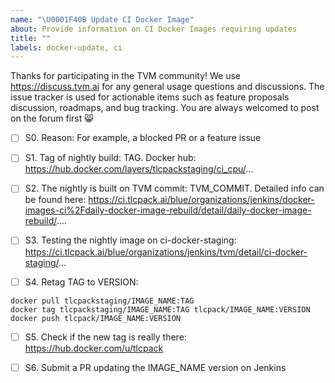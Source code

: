 ```yaml
---
name: "\U0001F40B Update CI Docker Image"
about: Provide information on CI Docker Images requiring updates
title: ""
labels: docker-update, ci
---
```


Thanks for participating in the TVM community! We use https://discuss.tvm.ai for any general usage questions and discussions. The issue tracker is used for actionable items such as feature proposals discussion, roadmaps, and bug tracking. You are always welcomed to post on the forum first :smile_cat:

- [ ] S0. Reason: For example, a blocked PR or a feature issue

- [ ] S1. Tag of nightly build: TAG. Docker hub: https://hub.docker.com/layers/tlcpackstaging/ci_cpu/...

- [ ] S2. The nightly is built on TVM commit: TVM_COMMIT. Detailed info can be found here: https://ci.tlcpack.ai/blue/organizations/jenkins/docker-images-ci%2Fdaily-docker-image-rebuild/detail/daily-docker-image-rebuild/....

- [ ] S3. Testing the nightly image on ci-docker-staging: https://ci.tlcpack.ai/blue/organizations/jenkins/tvm/detail/ci-docker-staging/...

- [ ] S4. Retag TAG to VERSION:

```
docker pull tlcpackstaging/IMAGE_NAME:TAG
docker tag tlcpackstaging/IMAGE_NAME:TAG tlcpack/IMAGE_NAME:VERSION
docker push tlcpack/IMAGE_NAME:VERSION
```

- [ ] S5. Check if the new tag is really there: https://hub.docker.com/u/tlcpack

- [ ] S6. Submit a PR updating the IMAGE_NAME version on Jenkins
